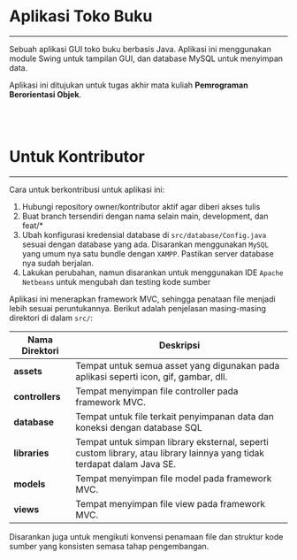 # Aplikasi Toko Buku
---

Sebuah aplikasi GUI toko buku berbasis Java. Aplikasi ini menggunakan module Swing untuk tampilan GUI, dan database MySQL untuk menyimpan data.

Aplikasi ini ditujukan untuk tugas akhir mata kuliah **Pemrograman Berorientasi Objek**.

<br><br>

# Untuk Kontributor
---

Cara untuk berkontribusi untuk aplikasi ini:

1. Hubungi repository owner/kontributor aktif agar diberi akses tulis
2. Buat branch tersendiri dengan nama selain main, development, dan feat/*
3. Ubah konfigurasi kredensial database di `src/database/Config.java` sesuai dengan database yang ada. Disarankan menggunakan `MySQL` yang umum nya satu bundle dengan `XAMPP`. Pastikan server database nya sudah berjalan.
4. Lakukan perubahan, namun disarankan untuk menggunakan IDE `Apache Netbeans` untuk mengubah dan testing kode sumber

Aplikasi ini menerapkan framework MVC, sehingga penataan file menjadi lebih sesuai peruntukannya. Berikut adalah penjelasan masing-masing direktori di dalam `src/`:

|Nama Direktori|Deskripsi|
|-|-|
|**assets**|Tempat untuk semua asset yang digunakan pada aplikasi seperti icon, gif, gambar, dll.|
|**controllers**|Tempat menyimpan file controller pada framework MVC.|
|**database**|Tempat untuk file terkait penyimpanan data dan koneksi dengan database SQL|
|**libraries**|Tempat untuk simpan library eksternal, seperti custom library, atau library lainnya yang tidak terdapat dalam Java SE.|
|**models**|Tempat menyimpan file model pada framework MVC.|
|**views**|Tempat menyimpan file view pada framework MVC.|

Disarankan juga untuk mengikuti konvensi penamaan file dan struktur kode sumber yang konsisten semasa tahap pengembangan.
